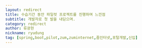 ```yaml
---
layout: redirect
title: 수습기간 동안 파일럿 프로젝트를 진행하며 느낀점
subtitle: 개발자로 첫 발을 내딛으며.
category: redirect
author: 류광현
nickname: ryudung
tag: [spring,boot,pilot,zum,zuminternet,줌인터넷,포털개발,신입]
---
```


<script>

    location.href="https://zuminternet.github.io/ZUM-Pilot-ryudung/";

</script>